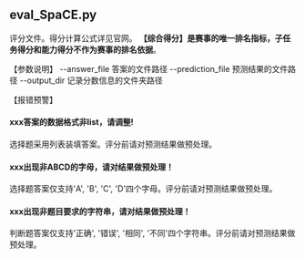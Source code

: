 ## **eval_SpaCE.py**
评分文件。得分计算公式详见官网。
**【综合得分】是赛事的唯一排名指标，子任务得分和能力得分不作为赛事的排名依据**。

【参数说明】
--answer_file 答案的文件路径
--prediction_file 预测结果的文件路径
--output_dir 记录分数信息的文件夹路径

【报错预警】
#### xxx答案的数据格式非list，请调整!
选择题采用列表装填答案。评分前请对预测结果做预处理。

#### xxx出现非ABCD的字母，请对结果做预处理！
选择题答案仅支持'A', 'B', 'C', 'D'四个字母。评分前请对预测结果做预处理。

#### xxx出现非题目要求的字符串，请对结果做预处理！
判断题答案仅支持'正确', '错误', '相同', '不同'四个字符串。评分前请对预测结果做预处理。
